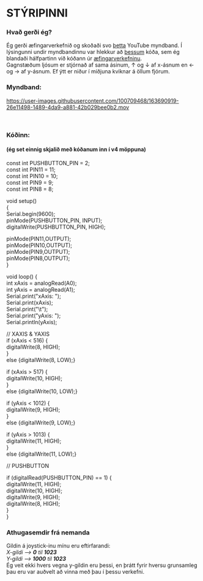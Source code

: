 # STÝRIPINNI


### Hvað gerði ég?

Ég gerði æfingarverkefnið og skoðaði svo [þetta](https://www.youtube.com/watch?v=WXzBMkdR3yk&t=62s) YouTube myndband. Í lýsingunni undir myndbandinnu var hlekkur að [þessum](https://github.com/viratbadri/Electro-oxe/blob/master/codes/my_joystcode.ino) kóða, sem ég blandaði hálfpartinn við kóðann úr [æfingarverkefninu](https://create.arduino.cc/projecthub/Raushancpr/control-rgb-led-with-joystick-68f601). <br>
Gagnstæðum ljósum er stjórnað af sama ásinum, ↑ og ↓ af x-ásnum en ← og → af y-ásnum. Ef ýtt er niður í miðjuna kviknar á öllum fjórum.


### Myndband:


https://user-images.githubusercontent.com/100709468/163690919-26e11498-1489-4da9-a881-42b029bee0b2.mov

<br>

### Kóðinn:
#### (ég set einnig skjalið með kóðanum inn í v4 möppuna)

const int PUSHBUTTON_PIN = 2; <br>
const int PIN11 = 11; <br>
const int PIN10 = 10; <br>
const int PIN9 = 9; <br>
const int PIN8 = 8; <br>

void setup() <br>
{ <br>
Serial.begin(9600); <br>
pinMode(PUSHBUTTON_PIN, INPUT); <br>
digitalWrite(PUSHBUTTON_PIN, HIGH); <br>

pinMode(PIN11,OUTPUT); <br>
pinMode(PIN10,OUTPUT); <br>
pinMode(PIN9,OUTPUT); <br>
pinMode(PIN8,OUTPUT); <br>
} <br>

void loop() { <br>
int xAxis = analogRead(A0); <br>
int yAxis = analogRead(A1); <br>
Serial.print("xAxis: "); <br>
Serial.print(xAxis); <br>
Serial.print("\t"); <br>
Serial.print("yAxis: "); <br>
Serial.println(yAxis); <br>

// XAXIS & YAXIS <br>
if (xAxis < 516) { <br>
  digitalWrite(8, HIGH); <br>
  } <br>
  else {digitalWrite(8, LOW);} <br>

if  (xAxis > 517) { <br>
  digitalWrite(10, HIGH); <br>
  } <br>
  else {digitalWrite(10, LOW);} <br>

if (yAxis < 1012) { <br>
  digitalWrite(9, HIGH); <br>
  } <br>
  else {digitalWrite(9, LOW);} <br>

if (yAxis > 1013) { <br>
  digitalWrite(11, HIGH); <br>
  } <br>
  else {digitalWrite(11, LOW);} <br>

// PUSHBUTTON <br>

if (digitalRead(PUSHBUTTON_PIN) == 1) { <br>
  digitalWrite(11, HIGH); <br>
  digitalWrite(10, HIGH); <br>
  digitalWrite(9, HIGH); <br>
  digitalWrite(8, HIGH); <br>
  } <br>
} <br>

### Athugasemdir frá nemanda 


Gildin á joystick-inu mínu eru eftirfarandi: <br>
*X-gildi --> **0** til **1023*** <br>
*Y-gildi --> **1000** til **1023*** <br>
Ég veit ekki hvers vegna y-gildin eru þessi, en þrátt fyrir hversu grunsamleg þau eru var auðvelt að vinna með þau í þessu verkefni. 

